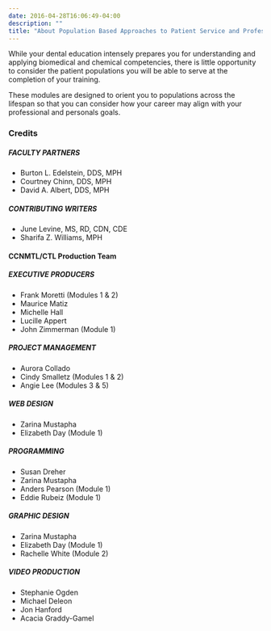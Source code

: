 ```yaml
---
date: 2016-04-28T16:06:49-04:00
description: ""
title: "About Population Based Approaches to Patient Service and Professional Success (PASS)"
---
```


While your dental education intensely prepares you for understanding and applying biomedical and chemical competencies, there is little opportunity to consider the patient populations you will be able to serve at the completion of your training.

These modules are designed to orient you to populations across the lifespan so that you can consider how your career may align with your professional and personals goals.

### Credits

##### FACULTY PARTNERS
* Burton L. Edelstein, DDS, MPH
* Courtney Chinn, DDS, MPH
* David A. Albert, DDS, MPH

##### CONTRIBUTING WRITERS
* June Levine, MS, RD, CDN, CDE
* Sharifa Z. Williams, MPH
 
#### CCNMTL/CTL Production Team

##### EXECUTIVE PRODUCERS
* Frank Moretti (Modules 1 & 2)
* Maurice Matiz
* Michelle Hall
* Lucille Appert
* John Zimmerman (Module 1)

##### PROJECT MANAGEMENT
* Aurora Collado
* Cindy Smalletz  (Modules 1 & 2)
* Angie Lee (Modules 3 & 5)

##### WEB DESIGN
* Zarina Mustapha
* Elizabeth Day (Module 1)

##### PROGRAMMING
* Susan Dreher
* Zarina Mustapha
* Anders Pearson (Module 1)
* Eddie Rubeiz (Module 1)

##### GRAPHIC DESIGN
* Zarina Mustapha
* Elizabeth Day (Module 1)
* Rachelle White (Module 2)

##### VIDEO PRODUCTION
* Stephanie Ogden
* Michael Deleon
* Jon Hanford
* Acacia Graddy-Gamel

&nbsp;
